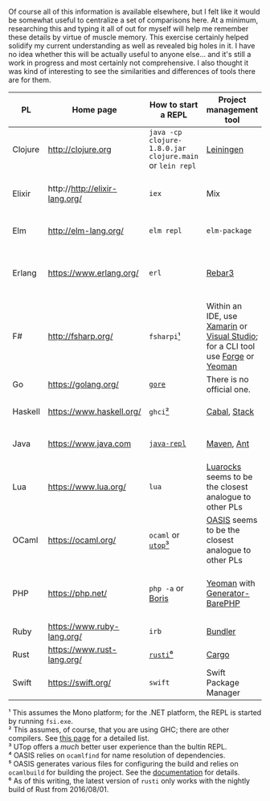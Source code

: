 Of course all of this information is available elsewhere, but I felt like it would be somewhat useful to centralize a set of comparisons here. At a minimum, researching this and typing it all of out for myself will help me remember these details by virtue of muscle memory. This exercise certainly helped solidify my current understanding as well as revealed big holes in it.
I have no idea whether this will be actually useful to anyone else... and it's still a work in progress and most certainly not comprehensive. I also thought it was kind of interesting to see the similarities and differences of tools there are for them.

| PL | Home page | How to start a REPL | Project management tool |  How to create a new project | How to manage dependencies | How to build a project | Library repository |  
| --- | --- | --- | --- | --- | --- | --- | --- |
| Clojure | http://clojure.org | `java -cp clojure-1.8.0.jar clojure.main` <br/> or `lein repl` | [Leiningen](https://leiningen.org/) | `lein new new-project` | Listed in `project.clj` by their Maven coordinates | `lein compile` | https://clojars.org |
| Elixir | http://http://elixir-lang.org/ | `iex` | Mix | `mix new new_project` | Listed in `mix.exs` by name and semver if using Hex, or by git repo if using just Mix  | `mix compile` | https://hex.pm/ |
| Elm | http://elm-lang.org/ | `elm repl` | `elm-package` | There is no scaffolding tool. | Add new ones via `elm-package install` to `elm-package.json` | `elm make` | http://package.elm-lang.org/ |
| Erlang | https://www.erlang.org/ | `erl` | [Rebar3](http://www.rebar3.org/) | `rebar3 new release new_project` | Listed in `rebar.config` by name and semver if using Hex, or by git repo if using just Mix | `rebar3 compile` | https://hex.pm/ |
| F# | http://fsharp.org/ | `fsharpi`[¹](#fsharp-compiler) | Within an IDE, use [Xamarin](https://www.xamarin.com/) or [Visual Studio](https://www.visualstudio.com/); for a CLI tool use [Forge](forge.run) or [Yeoman](https://github.com/fsprojects/generator-fsharp) | See the documentation for the tools mentioned in the previous cell. | Use [Paket](https://fsprojects.github.io/Paket/) to manage them in `paket.dependencies` | See the documentation for the tools mentioned in the Project management tool cell. | https://www.nuget.org/ |
| Go | https://golang.org/ | [`gore`](https://github.com/motemen/gore) | There is no official one. | Read [this](https://golang.org/doc/code.html#Organization) for how set up a new project. | Read [this](https://github.com/golang/go/wiki/PackageManagementTools) for various different methods. | `go build` | N/A |
| Haskell | https://www.haskell.org/ | `ghci`[²](#haskell-compiler) | [Cabal](https://www.haskell.org/cabal/), [Stack](https://www.haskellstack.org/) | `cabal init`, or `stack new new_project simple` | Listed in `new_project.cabal` or `stack.yaml` | `cabal build` or `stack build` | https://hackage.haskell.org/ or https://www.stackage.org/ |
| Java | https://www.java.com | [`java-repl`](https://github.com/albertlatacz/java-repl) | [Maven](https://maven.apache.org/), [Ant](https://http://ant.apache.org/) | `mvn -B archetype:generate...` | Listed in `pom.xml` by their Maven coordinates | `mvn compile` | https://mvnrepository.com/ |
| Lua | https://www.lua.org/ | `lua` | [Luarocks](https://luarocks.org/) seems to be the closest analogue to other PLs | Running `luarocks write-rockspec` in the project root generates a so-called rockfile | Listed in `new_project.rockfile` | `luarocks build` | http://luarocks.org/modules |
| OCaml | https://ocaml.org/ | `ocaml` or [`utop`](https://github.com/diml/utop)[³](#utop) | [OASIS](http://oasis.forge.ocamlcore.org/) seems to be the closest analogue to other PLs | There is no scaffolding tool. | If using OASIS, list them by name in the `_oasis` file [⁴](#ocamlfind) | `make`[⁵](#ocamlbuild) | https://opam.ocaml.org/packages |
| PHP | https://php.net/ | `php -a` or [Boris](https://github.com/borisrepl/boris) | [Yeoman](http://yeoman.io/) with [Generator-BarePHP](https://github.com/juliangut/generator-barephp) | `yo barephp` | Listed in `composer.json` by package name or git repo URL if using [Composer](https://getcomposer.org/) | N/A | https://packagist.org/ |
| Ruby | https://www.ruby-lang.org/ | `irb` | [Bundler](http://bundler.io/) | `bundle gem new_project` | Added to `Gemfile` via `gem install` | `bundle install` |  https://rubygems.org/ |
| Rust | https://www.rust-lang.org/ | [`rusti`](https://github.com/murarth/rusti)[⁶](#rusti) | [Cargo](https://crates.io/) | `cargo new new_project` | Listed in `Cargo.toml` by name and semver | `cargo build` | https://crates.io/ |
| Swift | https://swift.org/ | `swift` | Swift Package Manager | `swift package init --type executable` or use XCode | Listed in `Package.swift` by their git repo URL | `swift build` or build within XCode | N/A |


<a name="fsharp-compiler">¹</a> This assumes the Mono platform; for the .NET platform, the REPL is started by running `fsi.exe`.  
<a name="haskell-compiler">²</a> This assumes, of course, that you are using GHC; there are other compilers. See [this page](https://wiki.haskell.org/Implementations) for a detailed list.  
<a name="utop">³</a> UTop offers a _much_ better user experience than the bultin REPL.  
<a name="ocamlfind">⁴</a> OASIS relies on `ocamlfind` for name resolution of dependencies.  
<a name="ocamlbuild">⁵</a> OASIS generates various files for configuring the build and relies on `ocamlbuild` for building the project. See the [documentation](http://ocaml.org/learn/tutorials/setting_up_with_oasis.html#Goingfurther) for details.  
<a name="rusti">⁶</a> As of this writing, the latest version of `rusti` only works with the nightly build of Rust from 2016/08/01.  
